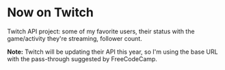 # Now on Twitch

Twitch API project: some of my favorite users, their status with the game/activity they're streaming, follower count.

**Note:** Twitch will be updating their API this year, so I'm using the base URL with the pass-through suggested by FreeCodeCamp.